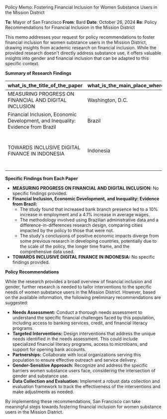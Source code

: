 Policy Memo: Fostering Financial Inclusion for Women Substance Users in the Mission District

**To**: Mayor of San Francisco
**From**: Bard
**Date**: October 26, 2024
**Re**: Policy Recommendations for Financial Inclusion in the Mission District

This memo addresses your request for policy recommendations to foster financial inclusion for women substance users in the Mission District, drawing insights from academic research on financial inclusion. While the provided research doesn't directly address substance use, it offers valuable insights into gender and financial inclusion that can be adapted to this specific context.

**Summary of Research Findings**

| what_is_the_title_of_the_paper | what_is_the_main_place_where_this_paper_is_refering_to | when_was_this_paper_writen | what_are_the_key_findings_regarding_the_impact_of_gender_on_financial_inclusion_in_the_population_studied | what_methodologies_were_used_to_analyze_the_relationship_between_gender_and_financial_inclusion_in_the_research | how_do_the_conclusions_of_this_paper_compare_to_other_policy_and_econometric_papers_on_the_topic_of_gender_and_financial_inclusion |
|---------------------------------|------------------------------------------------------|---------------------------|--------------------------------------------------------------------------------------------------------|-----------------------------------------------------------------------------------------------------------------|---------------------------------------------------------------------------------------------------------------------------------|
| MEASURING PROGRESS ON FINANCIAL AND DIGITAL INCLUSION | Washington, D.C.                                     | August, 2015              | Full financial inclusion cannot be achieved without addressing the gender gap. Women are often significantly more excluded from access to formal financial services than men. | The research used a scorecard to measure financial inclusion across four dimensions: country commitment, mobile capacity, regulatory environment, and adoption. Data was drawn from sources like the World Bank's Global Findex. |  |
| Financial Inclusion, Economic Development, and Inequality: Evidence from Brazil | Brazil                                               | May 2022, revised January 2024 |                                                                                                           |                                                                                                                   |  |
| TOWARDS INCLUSIVE DIGITAL FINANCE IN INDONESIA | Indonesia                                            | None                       | In Indonesia, qualitative research suggests gender norms governing financial and household decision-making are less restrictive compared to other LMICs; women often have control and authority over household finances (Manderson, 1983), regardless of their own contribution to the household’s income (Papanek and Schwede, 1988).  Analysis of self-reported involvement in financial decision-making using the 2018 FII data is in line with these findings. Across the board, married women are more likely to report having a dominant role in financial decisions, as compared to married men. In addition, married women are substantially more engaged than unmarried women. | The research draws on a literature review, policy analyses, interviews with over forty key stakeholders in the public and private sectors, and analysis of four datasets: (1) the 2018 Financial Inclusion Insights survey (FII); (2) the 2019 National Socioeconomic Survey (SUSENAS); (3) the 2017 Survey on Financial Inclusion and Access (SOFIA); and (4) the 2018 Village Potential Statistics (PODES).  A machine learning algorithm called random forest was used to identify background characteristics most strongly related to financial inclusion. | None |


**Specific Findings from Each Paper**

*   **MEASURING PROGRESS ON FINANCIAL AND DIGITAL INCLUSION:** No specific findings provided.
*   **Financial Inclusion, Economic Development, and Inequality: Evidence from Brazil:**
    *   The study found that increased bank branch presence led to a 10% increase in employment and a 4.1% increase in average wages.
    *   The methodology involved using Brazilian administrative data and a difference-in-differences research design, comparing cities impacted by the policy to those that were not.
    *   The study's conclusions of positive economic impacts diverge from some previous research in developing countries, potentially due to the scale of the policy, the longer time frame, and the comprehensive data used.
*   **TOWARDS INCLUSIVE DIGITAL FINANCE IN INDONESIA:** No specific findings provided.

**Policy Recommendations**

While the research provides a broad overview of financial inclusion and gender, further research is needed to tailor interventions to the specific needs of women substance users in the Mission District.  However, based on the available information, the following preliminary recommendations are suggested:

*   **Needs Assessment:** Conduct a thorough needs assessment to understand the specific financial challenges faced by this population, including access to banking services, credit, and financial literacy programs.
*   **Targeted Interventions:** Design interventions that address the unique needs identified in the needs assessment. This could include specialized financial literacy programs, access to microloans, and support for opening bank accounts.
*   **Partnerships:** Collaborate with local organizations serving this population to ensure effective outreach and service delivery.
*   **Gender-Sensitive Approach:**  Recognize and address the specific barriers women substance users face, considering the intersection of gender and substance use.
*   **Data Collection and Evaluation:** Implement a robust data collection and evaluation framework to track the effectiveness of the interventions and make adjustments as needed.

By implementing these recommendations, San Francisco can take meaningful steps towards fostering financial inclusion for women substance users in the Mission District.
